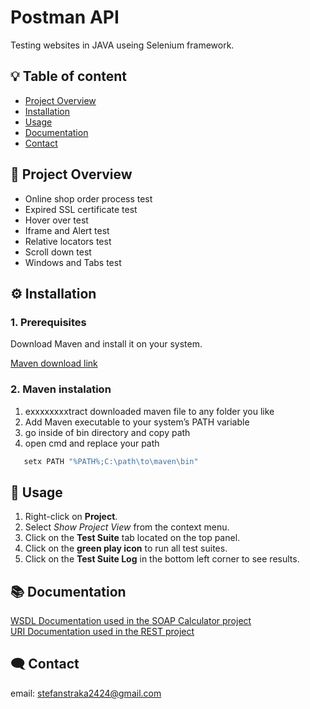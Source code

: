 
# Postman API

Testing websites in JAVA useing Selenium framework.





## :bulb: Table of content
- [Project Overview](#-project-overview)
- [Installation](#️-installation)
- [Usage](#-usage)
- [Documentation](#-documentation)
- [Contact](#️-contact)
## 📖 Project Overview

- Online shop order process test
- Expired SSL certificate test
- Hover over test
- Iframe and Alert test
- Relative locators test
- Scroll down test
- Windows and Tabs test

## ⚙️ Installation
### 1. Prerequisites
Download Maven and install it on your system.  

[Maven download link](https://maven.apache.org/download.cgi) 
### 2. Maven instalation
1. exxxxxxxxtract downloaded maven file to any folder you like
2. Add Maven executable to your system’s PATH variable
3. go inside of bin directory and copy path
4. open cmd and replace your path
```bash
   setx PATH "%PATH%;C:\path\to\maven\bin"
```
   
## 📝 Usage
1. Right-click on **Project**.
2. Select *Show Project View* from the context menu.
3. Click on the **Test Suite** tab located on the top panel.
4. Click on the **green play icon** to run all test suites.
5. Click on the **Test Suite Log** in the bottom left corner to see results.

## 📚 Documentation

[WSDL Documentation used in the SOAP Calculator project](http://www.dneonline.com/calculator.asmx?WSDL)<br>
[URI Documentation used in the REST project](https://reqres.in)

## 🗨️ Contact
email: stefanstraka2424@gmail.com
